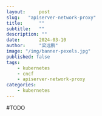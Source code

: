 ```yaml
---
layout:     post 
slug:   "apiserver-network-proxy"
title:      ""
subtitle:   ""
description: ""  
date:       2024-03-10
author:     "梁远鹏"
image: "/img/banner-pexels.jpg"
published: false
tags: 
    - kubernetes
    - cncf
    - apiserver-network-proxy
categories: 
    - kubernetes
---
```


#TODO